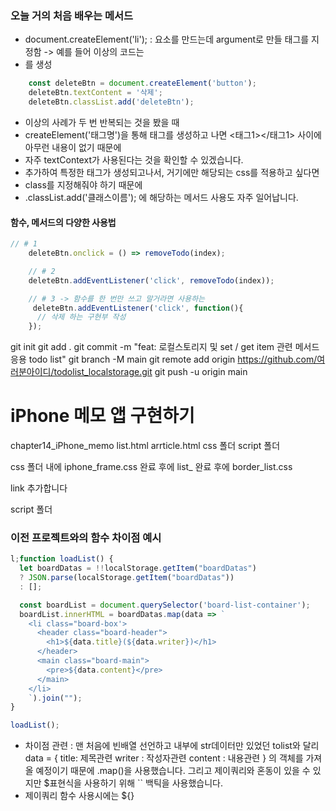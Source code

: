 ### 오늘 거의 처음 배우는 메서드

- document.createElement('li');
: 요소를 만드는데 argument로 만들 태그를 지정함 -> 예를 들어 이상의 코드는 <li>를 생성

```js
    const deleteBtn = document.createElement('button');
    deleteBtn.textContent = '삭제';
    deleteBtn.classList.add('deleteBtn');

```
- 이상의 사례가 두 번 반복되는 것을 봤을 때
- createElement('태그명')을 통해 태그를 생성하고 나면 <태그1></태그1> 사이에 아무런 내용이 없기 때문에
- 자주 textContext가 사용된다는 것을 확인할 수 있겠습니다.
- 추가하여 특정한 태그가 생성되고나서, 거기에만 해당되는 css를 적용하고 싶다면
- class를 지정해줘야 하기 때문에
- .classList.add('클래스이름'); 에 해당하는 메서드 사용도 자주 일어납니다.

#### 함수, 메서드의 다양한 사용법

```js
// # 1
    deleteBtn.onclick = () => removeTodo(index); 

    // # 2
    deleteBtn.addEventListener('click', removeTodo(index));

    // # 3 -> 함수를 한 번만 쓰고 말거라면 사용하는
     deleteBtn.addEventListener('click', function(){
      // 삭제 하는 구현부 작성
    });
```
git init
git add .
git commit -m "feat: 로컬스토리지 및 set / get item 관련 메서드 응용 todo list"
git branch -M main
git remote add origin https://github.com/여러분아이디/todolist_localstorage.git
git push -u origin main


# iPhone 메모 앱 구현하기

chapter14_iPhone_memo
list.html
arrticle.html
css 폴더
script 폴더

css 폴더 내에 iphone_frame.css
완료 후에 list_
완료 후에 border_list.css

link 추가합니다

script 폴더 

### 이전 프로젝트와의 함수 차이점 예시
```js
l;function loadList() {
  let boardDatas = !!localStorage.getItem("boardDatas")
  ? JSON.parse(localStorage.getItem("boardDatas"))
  : [];

  const boardList = document.querySelector('board-list-container');
  boardList.innerHTML = boardDatas.map(data => `
    <li class="board-box'>
      <header class="board-header">
        <h1>${data.title}(${data.writer})</h1>
      </header>
      <main class="board-main">
        <pre>${data.content}</pre>
      </main>
    </li>
    `).join("");
}

loadList();
```
- 차이점 관련 : 맨 처음에 빈배열 선언하고 내부에 str데이터만 있었던 tolist와 달리
data = {
    title: 제목관련
    writer : 작성자관련
    content : 내용관련
}
의 객체를 가져올 예정이기 때문에 .map()을 사용했습니다.
그리고 제이쿼리와 혼동이 있을 수 있지만 $표현식을 사용하기 위해 `` 백틱을 사용했습니다.
- 제이쿼리 함수 사용시에는 ${}

